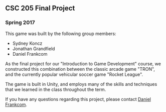 ## CSC 205 Final Project
### Spring 2017

This game was built by the following group members:
- Sydney Koncz
- Jonathan Grandfield
- Daniel Frankcom

As the final project for our "Introduction to Game Development" course, we constructed this combination between the classic arcade game "TRON", and the currently popular vehicular soccer game "Rocket League".

The game is built in Unity, and employs many of the skills and techniques that we learned in the class throughout the term.

If you have any questions regarding this project, please contact [Daniel Frankcom](mailto:danielfrankcom@gmail.com).
